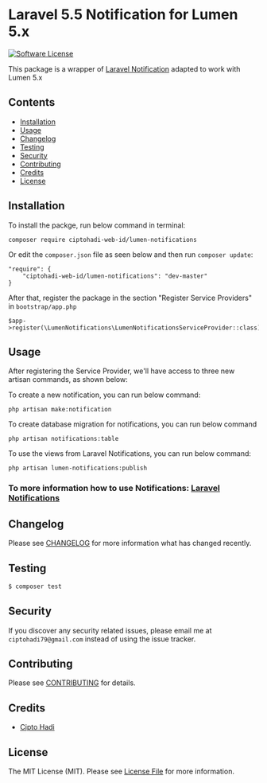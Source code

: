 # Laravel 5.5 Notification for Lumen 5.x #

[![Software License](https://img.shields.io/badge/license-MIT-brightgreen.svg?style=flat-square)](LICENSE.md)

This package is a wrapper of [Laravel Notification](https://laravel.com/docs/5.3/notifications) adapted to work with Lumen 5.x

## Contents

- [Installation](#installation)
- [Usage](#usage)
- [Changelog](#changelog)
- [Testing](#testing)
- [Security](#security)
- [Contributing](#contributing)
- [Credits](#credits)
- [License](#license)

## Installation ##

To install the packge, run below command in terminal:

	composer require ciptohadi-web-id/lumen-notifications
	
Or edit the `composer.json` file as seen below and then run `composer update`:

	"require": {
    	"ciptohadi-web-id/lumen-notifications": "dev-master"
    }

After that, register the package in the section "Register Service Providers" in `bootstrap/app.php`

	$app->register(\LumenNotifications\LumenNotificationsServiceProvider::class);
	

## Usage

After registering the Service Provider, we'll have access to three new artisan commands, as shown below:

To create a new notification, you can run below command:
 
	php artisan make:notification
	
To create database migration for notifications, you can run below command
 
	php artisan notifications:table
	

To use the views from Laravel Notifications, you can run below command:

	php artisan lumen-notifications:publish
	
### To more information how to use Notifications: [Laravel Notifications](https://laravel.com/docs/5.5/notifications) ###

## Changelog

Please see [CHANGELOG](CHANGELOG.md) for more information what has changed recently.

## Testing

``` bash
$ composer test
```

## Security

If you discover any security related issues, please email me at `ciptohadi79@gmail.com` instead of using the issue tracker.

## Contributing

Please see [CONTRIBUTING](CONTRIBUTING.md) for details.

## Credits

- [Cipto Hadi](https://github.com/ciptohadi-web-id)

## License

The MIT License (MIT). Please see [License File](LICENSE.md) for more information.